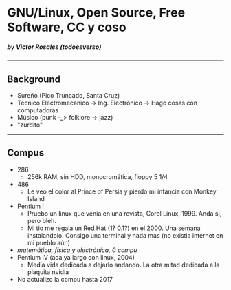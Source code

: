 # GNU/Linux, Open Source, Free Software, CC y coso
##### by Victor Rosales (todoesverso)

---
## Background

  - Sureño (Pico Truncado, Santa Cruz) 
  - Técnico Electromecánico -> Ing. Electrónico -> Hago cosas con computadoras 
  - Músico (punk -_> folklore -> jazz)
  - "zurdito"

---
## Compus

  * 286 
    * 256k RAM, sin HDD, monocromática, floppy 5 1/4
  * 486
    * Le veo el color al Prince of Persia y pierdo mi infancia con Monkey Island
  * Pentium I
    * Pruebo un linux que venia en una revista, Corel Linux, 1999. Anda si, pero bleh.
    * Mi tio me regala un Red Hat (1? 0.1?) en el 2000. Una semana instalandolo. 
      Consigo una terminal y nada mas (no existia internet en mi pueblo aún)
  * _matemática, física y electrónica, 0 compu_
  * Pentium IV (aca ya largo con linux, 2004)
    * Media vida dedicada a dejarlo andando. La otra mitad dedicada a la plaquita nvidia
  * No actualizo la compu hasta 2017
    
